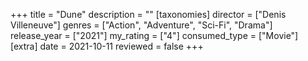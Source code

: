 +++
title = "Dune"
description = ""
[taxonomies]
director = ["Denis Villeneuve"] 
genres = ["Action", "Adventure", "Sci-Fi", "Drama"]
release_year = ["2021"]
my_rating = ["4"]
consumed_type = ["Movie"]
[extra]
date = 2021-10-11
reviewed = false
+++
